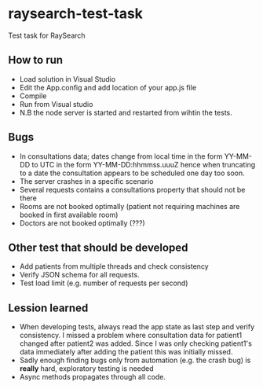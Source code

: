 # raysearch-test-task
Test task for RaySearch
## How to run
* Load solution in Visual Studio
* Edit the App.config and add location of your app.js file
* Compile
* Run from Visual studio
* N.B the node server is started and restarted from wihtin the tests.

## Bugs
* In consultations data; dates change from local time in the form YY-MM-DD to
UTC in the form YY-MM-DD:hhmmss.uuuZ hence when truncating to a date the consultation appears to 
be scheduled one day too soon. 
* The server crashes in a specific scenario
* Several requests contains a consultations property that should not be there
* Rooms are not booked optimally (patient not requiring machines are booked in first available room)
* Doctors are not booked optimally (???)

## Other test that should be developed
* Add patients from multiple threads and check consistency
* Verify JSON schema for all requests.
* Test load limit (e.g. number of requests per second)

## Lession learned
* When developing tests, always read the app state as last step and verify consistency. I missed a problem where 
consultation data for patient1 changed after patient2 was added. Since I was only checking patient1's data immediately after adding 
the patient this was initially missed.
* Sadly enough finding bugs only from automation (e.g. the crash bug) is **really** hard, exploratory testing is needed 
* Async methods propagates through all code. 
